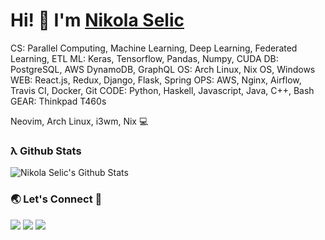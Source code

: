 # Hi! 👋 I'm [Nikola Selic](https://github.com/Selich)

CS: Parallel Computing, Machine Learning, Deep Learning, Federated Learning, ETL
ML: Keras, Tensorflow, Pandas, Numpy, CUDA
DB: PostgreSQL, AWS DynamoDB, GraphQL
OS: Arch Linux, Nix OS, Windows
WEB: React.js, Redux, Django, Flask, Spring
OPS: AWS, Nginx, Airflow, Travis CI, Docker, Git
CODE: Python, Haskell, Javascript, Java, C++, Bash
GEAR: Thinkpad T460s

Neovim, Arch Linux, i3wm, Nix 💻

### λ Github Stats

![Nikola Selic's Github Stats](https://github-readme-stats.vercel.app/api?username=Selich&theme=white)

### 🌏 Let's Connect 🔗

[![](https://img.shields.io/badge/linkedin-%230077B5.svg?&style=for-the-badge&logo=linkedin&logoColor=white&color=F80384)](https://www.linkedin.com/in/n-selic/)
[![](https://img.shields.io/badge/twitter-%230077B5.svg?&style=for-the-badge&logo=twitter&logoColor=white&color=F80384)](https://twitter.com/_selich_)
[![](https://img.shields.io/badge/kaggle-%230077B5.svg?&style=for-the-badge&logo=kaggle&logoColor=white&color=F80384)](https://www.kaggle.com/selich)
